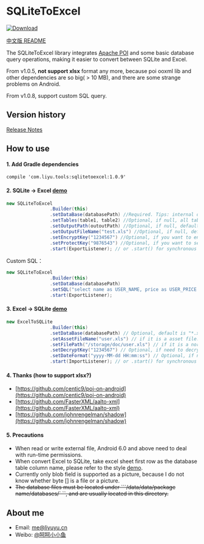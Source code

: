 # SQLiteToExcel

[ ![Download](https://api.bintray.com/packages/li-yu/maven/SQLiteToExcel/images/download.svg) ](https://bintray.com/li-yu/maven/SQLiteToExcel/_latestVersion)

[中文版 README](README.md)

The SQLiteToExcel library integrates [Apache POI](http://poi.apache.org/) and some basic database query operations, making it easier to convert between SQLite and Excel.

From v1.0.5, **not support xlsx** format any more, because poi ooxml lib and other dependencies are so big( > 10 MB), and there are some strange problems on Android.

From v1.0.8, support custom SQL query.

## Version history
[Release Notes](https://github.com/li-yu/SQLiteToExcel/releases)

## How to use
#### 1. Add Gradle dependencies
``` Gradle
compile 'com.liyu.tools:sqlitetoexcel:1.0.9'
```

#### 2. SQLite -> Excel  [demo](https://github.com/li-yu/SQLiteToExcel/blob/master/app/src/main/java/com/liyu/demo/MainActivity.java)
```java
new SQLiteToExcel
                .Builder(this)
                .setDataBase(databasePath) //Required. Tips: internal database path can be got by context.getDatabasePath("internal.db").getPath()
                .setTables(table1, table2) //Optional, if null, all tables will be export. 
                .setOutputPath(outoutPath) //Optional, if null, default output path is app ExternalFilesDir. 
                .setOutputFileName("test.xls") //Optional, if null, default output file name is xxx.db.xls
                .setEncryptKey("1234567") //Optional, if you want to encrypt the output file.
                .setProtectKey("9876543") //Optional, if you want to set the sheet read only.
                .start(ExportListener); // or .start() for synchronous method.
```

Custom SQL：
```java
new SQLiteToExcel
                .Builder(this)
                .setDataBase(databasePath)
                .setSQL("select name as USER_NAME, price as USER_PRICE from user where name like '%FRANK%'")
                .start(ExportListener);
```

#### 3. Excel -> SQLite [demo](https://github.com/li-yu/SQLiteToExcel/blob/master/app/src/main/java/com/liyu/demo/MainActivity.java)
```java
new ExcelToSQLite
                .Builder(this)
                .setDataBase(databasePath) // Optional, default is "*.xls.db" in internal database path.
                .setAssetFileName("user.xls") // if it is a asset file.
                .setFilePath("/storage/doc/user.xls") // if it is a normal file.
                .setDecryptKey("1234567") // Optional, if need to decrypt the file.
                .setDateFormat("yyyy-MM-dd HH:mm:ss") // Optional, if need to format date cell.
                .start(ImportListener); // or .start() for synchronous method.
```

#### 4. Thanks (how to support xlsx?)
- [https://github.com/centic9/poi-on-android](https://github.com/centic9/poi-on-android)
- [https://github.com/FasterXML/aalto-xml](https://github.com/FasterXML/aalto-xml)
- [https://github.com/johnrengelman/shadow](https://github.com/johnrengelman/shadow)

#### 5. Precautions
* When read or write external file, Android 6.0 and above need to deal with run-time permissions.
* When convert Excel to SQLite, take excel sheet first row as the database table column name, please refer to the style [demo](https://github.com/li-yu/SQLiteToExcel/blob/master/app/src/main/assets/user.xls).
* Currently only blob field is supported as a picture, because I do not know whether byte [] is a file or a picture.
* ~~The database files must be located under ```/data/data/package name/databases/` ``, and are usually located in this directory.~~

## About me
* Email: [me@liyuyu.cn](mailto:me@liyuyu.cn)
* Weibo: [@呵呵小小鱼](http://weibo.com/u/1241167880)
